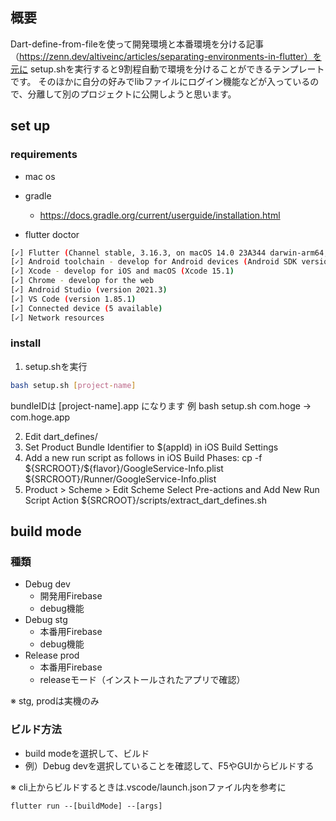 ## 概要
Dart-define-from-fileを使って開発環境と本番環境を分ける記事（https://zenn.dev/altiveinc/articles/separating-environments-in-flutter）を元に
setup.shを実行すると9割程自動で環境を分けることができるテンプレートです。
そのほかに自分の好みでlibファイルにログイン機能などが入っているので、分離して別のプロジェクトに公開しようと思います。


## set up
### requirements
- mac os
- gradle
  - https://docs.gradle.org/current/userguide/installation.html

- flutter doctor
``` bash
[✓] Flutter (Channel stable, 3.16.3, on macOS 14.0 23A344 darwin-arm64, locale ja-JP)
[✓] Android toolchain - develop for Android devices (Android SDK version 32.1.0-rc1)
[✓] Xcode - develop for iOS and macOS (Xcode 15.1)
[✓] Chrome - develop for the web
[✓] Android Studio (version 2021.3)
[✓] VS Code (version 1.85.1)
[✓] Connected device (5 available)
[✓] Network resources
```

### install
1. setup.shを実行
``` bash
bash setup.sh [project-name]
```
bundleIDは [project-name].app になります
例 bash setup.sh com.hoge → com.hoge.app

2. Edit dart_defines/
3. Set Product Bundle Identifier to $(appId) in iOS Build Settings
4. Add a new run script as follows in iOS Build Phases:
    cp -f \${SRCROOT}/\${flavor}/GoogleService-Info.plist \${SRCROOT}/Runner/GoogleService-Info.plist
5. Product > Scheme > Edit Scheme
   Select Pre-actions and Add New Run Script Action
    \${SRCROOT}/scripts/extract_dart_defines.sh

## build mode
### 種類
- Debug dev
  - 開発用Firebase
  - debug機能
- Debug stg
  - 本番用Firebase
  - debug機能
- Release prod
  - 本番用Firebase
  - releaseモード（インストールされたアプリで確認）

※ stg, prodは実機のみ

### ビルド方法
- build modeを選択して、ビルド
- 例）Debug devを選択していることを確認して、F5やGUIからビルドする

※ cli上からビルドするときは.vscode/launch.jsonファイル内を参考に
```
flutter run --[buildMode] --[args]
```
